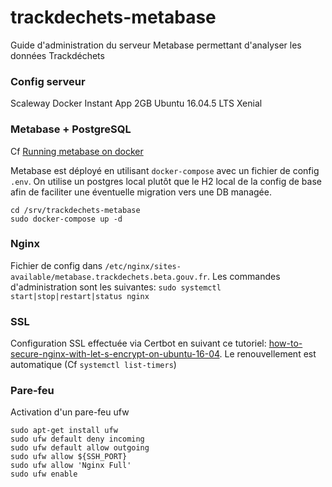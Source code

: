 # trackdechets-metabase

Guide d'administration du serveur Metabase permettant d'analyser les données Trackdéchets

### Config serveur

Scaleway Docker Instant App
2GB Ubuntu 16.04.5 LTS Xenial

### Metabase + PostgreSQL

Cf [Running metabase on docker](https://www.metabase.com/docs/latest/operations-guide/running-metabase-on-docker.html)

Metabase est déployé en utilisant `docker-compose` avec un fichier de config `.env`.
On utilise un postgres local plutôt que le H2 local de la config de base
afin de faciliter une éventuelle migration vers une DB managée.

```
cd /srv/trackdechets-metabase
sudo docker-compose up -d
```

### Nginx

Fichier de config dans `/etc/nginx/sites-available/metabase.trackdechets.beta.gouv.fr`.
Les commandes d'administration sont les suivantes: `sudo systemctl start|stop|restart|status nginx`

### SSL

Configuration SSL effectuée via Certbot en suivant ce tutoriel: [how-to-secure-nginx-with-let-s-encrypt-on-ubuntu-16-04](https://www.digitalocean.com/community/tutorials/how-to-secure-nginx-with-let-s-encrypt-on-ubuntu-16-04).
Le renouvellement est automatique (Cf `systemctl list-timers`)

### Pare-feu

Activation d'un pare-feu ufw

```
sudo apt-get install ufw
sudo ufw default deny incoming
sudo ufw default allow outgoing
sudo ufw allow ${SSH_PORT}
sudo ufw allow 'Nginx Full'
sudo ufw enable
```